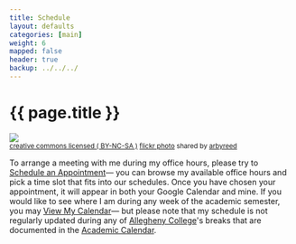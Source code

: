 ```yaml
---
title: Schedule 
layout: defaults
categories: [main]
weight: 6
mapped: false
header: true
backup: ../../../
---
```


# {{ page.title }}

<a title="Wired" href="http://flickr.com/photos/19779889@N00/10406520975"><img class="img-responsive-tight" src="http://farm4.static.flickr.com/3743/10406520975_8a9ae685c4_z.jpg" /></a><br /><small><a href="http://creativecommons.org/licenses/by-nc-sa/2.0/">creative commons licensed ( BY-NC-SA )</a> <a title="Wired" href="http://flickr.com/photos/19779889@N00/10406520975">flickr photo</a> shared by <a href="http://flickr.com/people/19779889@N00">arbyreed</a></small>

To arrange a meeting with me during my office hours, please try to <a
href="https://www.google.com/calendar/selfsched?sstoken=UU9NbDBvclJCQjlQfGRlZmF1bHR8YTlkNzM1MzFiMTUxNDhhYTc2ZDI2MDhmM2ZiZWJjZGE">Schedule
an Appointment</a>&mdash; you can browse my available office hours and pick a time slot that fits into our schedules.
Once you have chosen your appointment, it will appear in both your Google Calendar and mine. If you would like to see
where I am during any week of the academic semester, you may <a
href="http://www.google.com/calendar/embed?src=gkapfham%40allegheny.edu&ctz=America/New_York">View My
Calendar</a>&mdash; but please note that my schedule is not regularly updated during any of <a
href="http://www.allegheny.edu">Allegheny College</a>'s breaks that are documented in the <a href =
"http://sites.allegheny.edu/dean/academic-calendar/">Academic Calendar</a>.




